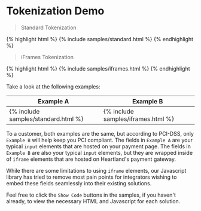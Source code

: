 # Tokenization Demo

<a id="standard-code-sample"></a>
> Standard Tokenization

{% highlight html %}
{% include samples/standard.html %}
{% endhighlight %}

<a id="iframes-code-sample"></a>
> iFrames Tokenization

{% highlight html %}
{% include samples/iframes.html %}
{% endhighlight %}

Take a look at the following examples:

<table>
  <thead>
    <tr>
      <th width="50%">Example A</th>
      <th>Example B</th>
    </tr>
  </thead>
  <tr>
    <td>
      {% include samples/standard.html %}
    </td>
    <td>
      {% include samples/iframes.html %}
    </td>
  </tr>
</table>

To a customer, both examples are the same, but according to PCI-DSS, only `Example B` will help keep you PCI compliant. The fields in `Example A` are your typical `input` elements that are hosted on your payment page. The fields in `Example B` are also your typical `input` elements, but they are wrapped inside of `iframe` elements that are hosted on Heartland's payment gateway.

While there are some limitations to using `iframe` elements, our Javascript library has tried to remove most pain points for integrators wishing to embed these fields seamlessly into their existing solutions.

Feel free to click the `Show Code` buttons in the samples, if you haven't already, to view the necessary HTML and Javascript for each solution.

<script type="text/javascript">
  (function (document, Heartland) {
    function displaySample(sample, display) {
      var anchor = document.getElementById(sample + '-code-sample');
      var blockquote = anchor.parentNode.nextElementSibling;
      var pre = blockquote.nextElementSibling;
      blockquote.style.display = display;
      pre.style.display = display;
    }
    function copySample(sample) {
      return function (e) {
        displaySample('standard', 'none');
        displaySample('iframes', 'none');
        displaySample(sample, 'block');
      };
    }
    displaySample('standard', 'none');
    displaySample('iframes', 'none');
    Heartland.Events.addHandler(document.getElementById('standardShowCode'), 'click', copySample('standard'));
    Heartland.Events.addHandler(document.getElementById('iframesShowCode'), 'click', copySample('iframes'));
  }(document, Heartland));
</script>
